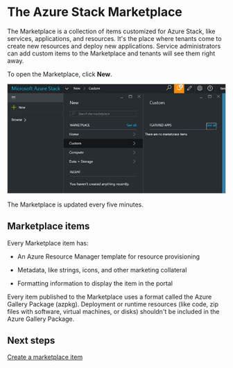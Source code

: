 <properties
	pageTitle="Publish a custom marketplace item in Azure Stack (service administrator) | Microsoft Azure"
	description="As a service administrator, learn how to publish a custom marketplace item in Azure Stack."
	services="azure-stack"
	documentationCenter=""
	authors="rupisure"
	manager="byronr"
	editor=""/>

<tags
	ms.service="azure-stack"
	ms.workload="na"
	ms.tgt_pltfrm="na"
	ms.devlang="na"
	ms.topic="article"
	ms.date="01/29/2016"
	ms.author="rupisure"/>

# The Azure Stack Marketplace

The Marketplace is a collection of items customized for Azure Stack, like services, applications, and resources. It's the place where tenants come to create new resources and deploy new applications. Service administrators can add custom items to the Marketplace and tenants will see them right away.

To open the Marketplace, click **New**.

![](media/azure-stack-publish-custom-marketplace-item/image1.png)

The Marketplace is updated every five minutes.

## Marketplace items

Every Marketplace item has:

-   An Azure Resource Manager template for resource provisioning

-   Metadata, like strings, icons, and other marketing collateral

-   Formatting information to display the item in the portal

Every item published to the Marketplace uses a format called the Azure Gallery Package (azpkg). Deployment or runtime resources (like code, zip files with software, virtual machines, or disks) shouldn't be included in the Azure Gallery Package.

## Next steps

[Create a marketplace item](azure-stack-create-marketplace-item.md)
